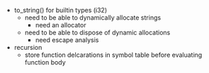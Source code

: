 - to_string() for builtin types (i32)
  - need to be able to dynamically allocate strings
    - need an allocator
  - need to be able to dispose of dynamic allocations
    - need escape analysis
- recursion
  - store function delcarations in symbol table before evaluating function body
